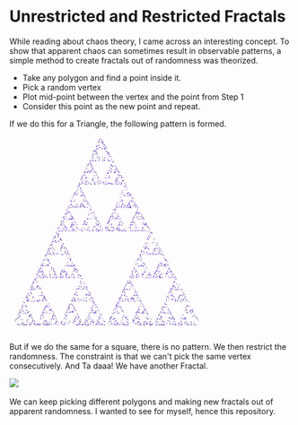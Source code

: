 # Unrestricted and Restricted Fractals

While reading about chaos theory, I came across an interesting concept. To show that apparent chaos can sometimes result in observable patterns, a simple method to create fractals out of randomness was theorized. 

* Take any polygon and find a point inside it.
* Pick a random vertex 
* Plot mid-point between the vertex and the point from Step 1
* Consider this point as the new point and repeat.

If we do this for a Triangle, the following pattern is formed.

<img src="https://github.com/Kadle11/BasicFractals/blob/master/data/SFrac.gif" width="350">

But if we do the same for a square, there is no pattern. We then restrict the randomness. The constraint is that we can't pick the same vertex consecutively. And Ta daaa! We have another Fractal.

<img src="https://github.com/Kadle11/BasicFractals/blob/master/data/SqFractal.gif" width="350">

We can keep picking different polygons and making new fractals out of apparent randomness.
I wanted to see for myself, hence this repository.
